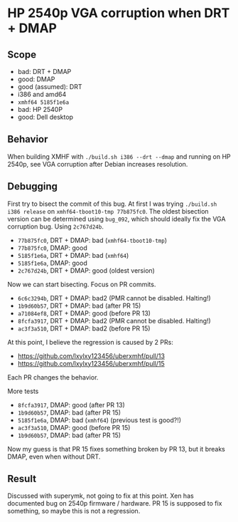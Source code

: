 # HP 2540p VGA corruption when DRT + DMAP

## Scope
* bad: DRT + DMAP
* good: DMAP
* good (assumed): DRT
* i386 and amd64
* `xmhf64 5185f1e6a`
* bad: HP 2540P
* good: Dell desktop

## Behavior
When building XMHF with `./build.sh i386 --drt --dmap` and running on HP 2540p,
see VGA corruption after Debian increases resolution.

## Debugging

First try to bisect the commit of this bug. At first I was trying
`./build.sh i386 release` on `xmhf64-tboot10-tmp 77b875fc0`. The oldest
bisection version can be determined using `bug_092`, which should ideally fix
the VGA corruption bug. Using `2c767d24b`.

* `77b875fc0`, DRT + DMAP: bad (`xmhf64-tboot10-tmp`)
* `77b875fc0`,       DMAP: good
* `5185f1e6a`, DRT + DMAP: bad (`xmhf64`)
* `5185f1e6a`,       DMAP: good
* `2c767d24b`, DRT + DMAP: good (oldest version)

Now we can start bisecting. Focus on PR commits.
* `6c6c3294b`, DRT + DMAP: bad2 (PMR cannot be disabled. Halting!)
* `1b9d60b57`, DRT + DMAP: bad (after PR 15)
* `a71084ef8`, DRT + DMAP: good (before PR 13)
* `8fcfa3917`, DRT + DMAP: bad2 (PMR cannot be disabled. Halting!)
* `ac3f3a510`, DRT + DMAP: bad2 (before PR 15)

At this point, I believe the regression is caused by 2 PRs:
* <https://github.com/lxylxy123456/uberxmhf/pull/13>
* <https://github.com/lxylxy123456/uberxmhf/pull/15>

Each PR changes the behavior.

More tests
* `8fcfa3917`,       DMAP: good (after PR 13)
* `1b9d60b57`,       DMAP: bad (after PR 15)
* `5185f1e6a`,       DMAP: bad (`xmhf64`) (previous test is good?!)
* `ac3f3a510`,       DMAP: good (before PR 15)
* `1b9d60b57`,       DMAP: bad (after PR 15)

Now my guess is that PR 15 fixes something broken by PR 13, but it breaks DMAP,
even when without DRT.

## Result

Discussed with superymk, not going to fix at this point. Xen has documented bug
on 2540p firmware / hardware. PR 15 is supposed to fix something, so maybe this
is not a regression.

